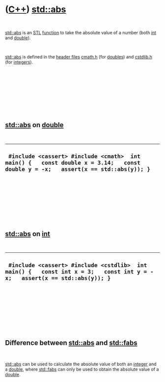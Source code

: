 



 

 

 

 

 

([C++](Cpp.md)) [std::abs](CppAbs.md)
=======================================

 

[std::abs](CppAbs.md) is an [STL](CppStl.md)
[function](CppFunction.md) to take the absolute value of a number (both
[int](CppInt.md) and [double](CppDouble.md)).

 

[std::abs](CppAbs.md) is defined in the [header
files](CppHeaderFile.md) [cmath.h](CppCmathH.md) (for
[doubles](CppDouble.md)) and [cstdlib.h](CppCstdlibH.md) (for
[integers](CppInt.md)).

 

 

 

 

 

[std::abs](CppAbs.md) on [double](CppDouble.md)
-------------------------------------------------

 

  ------------------------------------------------------------------------------------------------------------------------------------
  ` #include <cassert> #include <cmath>  int main() {   const double x = 3.14;   const double y = -x;   assert(x == std::abs(y)); }`
  ------------------------------------------------------------------------------------------------------------------------------------

 

 

 

 

 

[std::abs](CppAbs.md) on [int](CppInt.md)
-------------------------------------------

 

  -----------------------------------------------------------------------------------------------------------------------------
  ` #include <cassert> #include <cstdlib>  int main() {   const int x = 3;   const int y = -x;   assert(x == std::abs(y)); }`
  -----------------------------------------------------------------------------------------------------------------------------

 

 

 

 

 

Difference between [std::abs](CppAbs.md) and [std::fabs](CppFabs.md)
----------------------------------------------------------------------

 

[std::abs](CppAbs.md) can be used to calculate the absolute value of
both an [integer](CppInt.md) and a [double](CppDouble.md), where
[std::fabs](CppFabs.md) can only be used to obtain the absolute value
of a [double](CppDouble.md).

 

 

 

 

 





 



